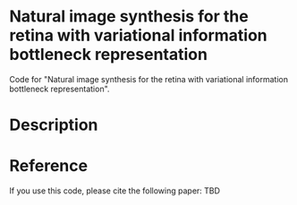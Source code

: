 # Natural image synthesis for the retina with variational information bottleneck representation
Code for "Natural image synthesis for the retina with variational information bottleneck representation".

# Description




# Reference
If you use this code, please cite the following paper:
TBD

